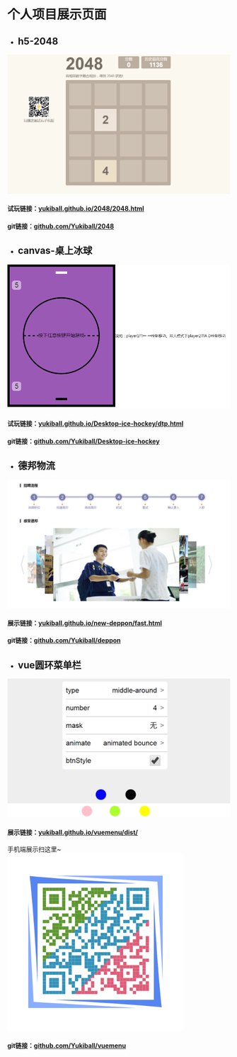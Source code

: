 # 个人项目展示页面
- ## h5-2048
![2048](./img/2048.png)<br>
#### 试玩链接：[yukiball.github.io/2048/2048.html](https://yukiball.github.io/2048/2048.html)
#### git链接：[github.com/Yukiball/2048](https://github.com/Yukiball/2048)
- ## canvas-桌上冰球
![Desktop-ice-hockey](./img/ice.png)<br>
#### 试玩链接：[yukiball.github.io/Desktop-ice-hockey/dtp.html](https://yukiball.github.io/Desktop-ice-hockey/dtp.html)
#### git链接：[github.com/Yukiball/Desktop-ice-hockey](https://github.com/Yukiball/Desktop-ice-hockey)
- ## 德邦物流
![deppon](./img/depong.png)<br>
#### 展示链接：[yukiball.github.io/new-deppon/fast.html](https://yukiball.github.io/new-deppon/fast.html)
#### git链接：[github.com/Yukiball/deppon](https://github.com/Yukiball/new-deppon)
- ## vue圆环菜单栏
![list](./img/list.png)<br>
#### 展示链接：[yukiball.github.io/vuemenu/dist/](https://yukiball.github.io/vuemenu/dist/)<br>
手机端展示扫这里~<br>
![vuelist](./img/vuelist.png)<br>
#### git链接：[github.com/Yukiball/vuemenu](https://github.com/Yukiball/vuemenu)
